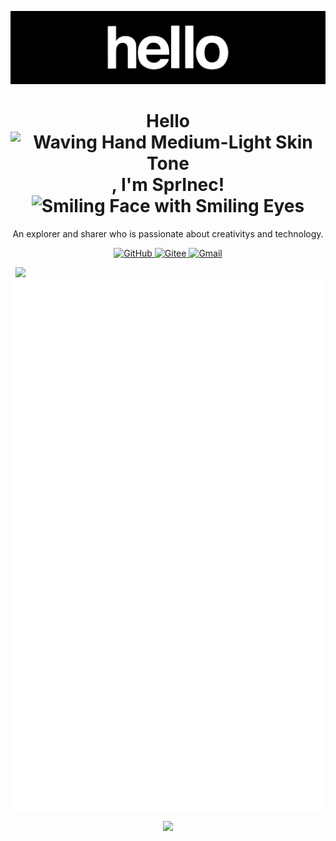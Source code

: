 

![hello](.assets/hello.gif)

<div align="center">
    <h1>Hello<img src="https://raw.githubusercontent.com/Tarikul-Islam-Anik/Animated-Fluent-Emojis/master/Emojis/Hand%20gestures/Waving%20Hand%20Medium-Light%20Skin%20Tone.png" alt="Waving Hand Medium-Light Skin Tone" width="35px" />, I'm SprInec!<img src="https://raw.githubusercontent.com/Tarikul-Islam-Anik/Animated-Fluent-Emojis/master/Emojis/Smilies/Smiling%20Face%20with%20Smiling%20Eyes.png" alt="Smiling Face with Smiling Eyes" width="35px" /></h1>
	An explorer and sharer who is passionate about creativitys and technology.
</div>
<p align="center">
    <a href="https://github.com/SprInec">
	<img src="https://img.shields.io/badge/github-%23121011.svg?style=for-the-badge&logo=github&logoColor=white" alt="GitHub"/>
	</a>
	<a href="https://gitee.com/julycub">
	<img src="https://img.shields.io/badge/Gitee-C71D23?style=for-the-badge&logo=gitee&logoColor=white" alt="Gitee"/>
	</a>
	<a href="mailto:julycubspring@gmail.com">
	<img src="https://img.shields.io/badge/Gmail-D14836?style=for-the-badge&logo=gmail&logoColor=white" alt="Gmail"/>
	</a>
</p>
&nbsp;&nbsp;<img src="https://visitcount.itsvg.in/api?id=SprInec&label=Profile%20Views&color=1&pretty=true" />
<br>
<img align="center" src="/github-metrics.svg" alt="Metrics"/>


<p align="center">
  <a href="https://skillicons.dev">
    <img src="https://skillicons.dev/icons?i=git,kubernetes,docker,c,vim" />
  </a>
</p>
